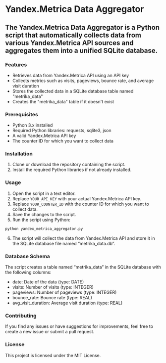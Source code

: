 # Yandex.Metrica Data Aggregator

## The Yandex.Metrica Data Aggregator is a Python script that automatically collects data from various Yandex.Metrica API sources and aggregates them into a unified SQLite database.

### Features
* Retrieves data from Yandex.Metrica API using an API key
* Collects metrics such as visits, pageviews, bounce rate, and average visit duration
* Stores the collected data in a SQLite database table named "metrika_data"
* Creates the "metrika_data" table if it doesn't exist

### Prerequisites
* Python 3.x installed
* Required Python libraries: requests, sqlite3, json
* A valid Yandex.Metrica API key
* The counter ID for which you want to collect data

### Installation
1. Clone or download the repository containing the script.
2. Install the required Python libraries if not already installed.

### Usage
1. Open the script in a text editor.
2. Replace `YOUR_API_KEY` with your actual Yandex.Metrica API key.
3. Replace `YOUR_COUNTER_ID` with the counter ID for which you want to collect data.
4. Save the changes to the script.
5. Run the script using Python:
```bash
python yandex_metrica_aggregator.py
```
6. The script will collect the data from Yandex.Metrica API and store it in the SQLite database file named “metrika_data.db”.

### Database Schema
The script creates a table named “metrika_data” in the SQLite database with the following columns:

* date: Date of the data (type: DATE)
* visits: Number of visits (type: INTEGER)
* pageviews: Number of pageviews (type: INTEGER)
* bounce_rate: Bounce rate (type: REAL)
* avg_visit_duration: Average visit duration (type: REAL)

### Contributing
If you find any issues or have suggestions for improvements, feel free to create a new issue or submit a pull request.

### License
This project is licensed under the MIT License.
